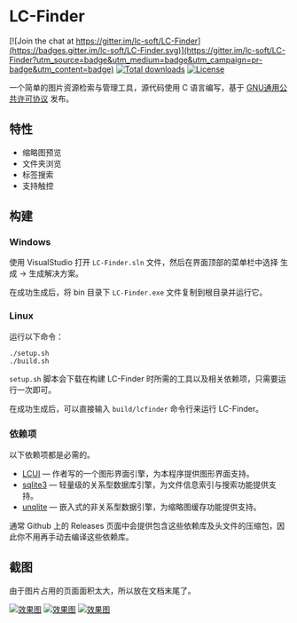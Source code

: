 # LC-Finder

[![Join the chat at https://gitter.im/lc-soft/LC-Finder](https://badges.gitter.im/lc-soft/LC-Finder.svg)](https://gitter.im/lc-soft/LC-Finder?utm_source=badge&utm_medium=badge&utm_campaign=pr-badge&utm_content=badge)
[![Total downloads](https://img.shields.io/github/downloads/lc-soft/LC-Finder/total.svg)](https://github.com/lc-soft/LC-Finder/releases)
[![License](https://img.shields.io/badge/license-GPLv2-blue.svg)](http://www.gnu.org/licenses/old-licenses/gpl-2.0.html)

一个简单的图片资源检索与管理工具，源代码使用 C 语言编写，基于 [GNU通用公共许可协议](http://www.gnu.org/licenses/gpl-2.0.html) 
发布。

## 特性
- 缩略图预览
- 文件夹浏览
- 标签搜索
- 支持触控

## 构建

### Windows

使用 VisualStudio 打开 `LC-Finder.sln` 文件，然后在界面顶部的菜单栏中选择 生成 -> 生成解决方案。

在成功生成后，将 bin 目录下 `LC-Finder.exe` 文件复制到根目录并运行它。

### Linux

运行以下命令：

	./setup.sh
	./build.sh

`setup.sh` 脚本会下载在构建 LC-Finder 时所需的工具以及相关依赖项，只需要运行一次即可。

在成功生成后，可以直接输入 `build/lcfinder` 命令行来运行 LC-Finder。

### 依赖项

以下依赖项都是必需的。

 * [LCUI](https://lcui.lc-soft.io) — 作者写的一个图形界面引擎，为本程序提供图形界面支持。
 * [sqlite3](https://www.sqlite.org/) — 轻量级的关系型数据库引擎，为文件信息索引与搜索功能提供支持。
 * [unqlite](https://www.unqlite.org/) — 嵌入式的非关系型数据引擎，为缩略图缓存功能提供支持。
 
通常 Github 上的 Releases 页面中会提供包含这些依赖库及头文件的压缩包，因此你不用再手动去编译这些依赖库。

## 截图

由于图片占用的页面面积太大，所以放在文档末尾了。

[![](https://cloud.githubusercontent.com/assets/1730073/16550438/0dc2374c-41dd-11e6-85be-b7103df79a7b.png "效果图")](https://cloud.githubusercontent.com/assets/1730073/16550438/0dc2374c-41dd-11e6-85be-b7103df79a7b.png)
[![](https://cloud.githubusercontent.com/assets/1730073/16550610/2d4350e0-41df-11e6-980c-061a0ea160b5.png "效果图")](https://cloud.githubusercontent.com/assets/1730073/16550610/2d4350e0-41df-11e6-980c-061a0ea160b5.png)
[![](https://cloud.githubusercontent.com/assets/1730073/15278979/e7943edc-1b51-11e6-87ab-7fc673b978b2.png "效果图")](https://cloud.githubusercontent.com/assets/1730073/15278979/e7943edc-1b51-11e6-87ab-7fc673b978b2.png)
